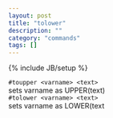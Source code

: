 ```yaml
---
layout: post
title: "tolower"
description: ""
category: "commands"
tags: []
---
```

{% include JB/setup %}

`#toupper <varname> <text>`  
  sets varname as UPPER(text)  
`#tolower <varname> <text>`  
  sets varname as LOWER(text
